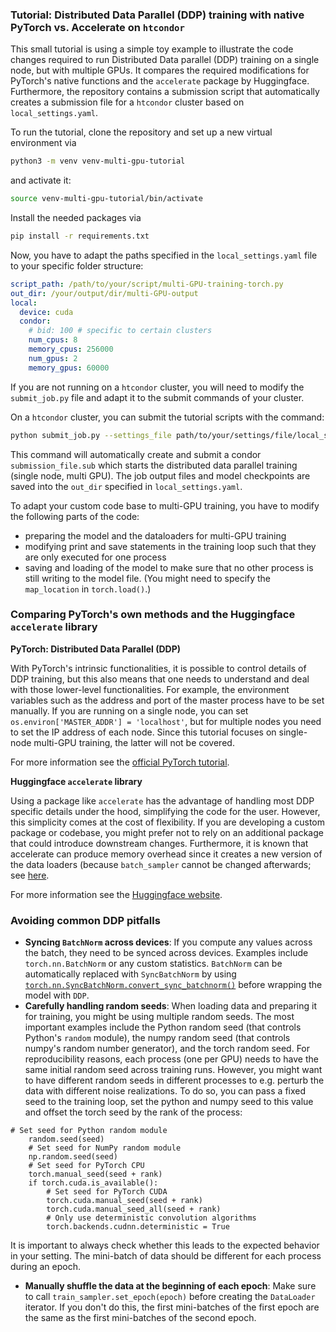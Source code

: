 
### Tutorial: Distributed Data Parallel (DDP) training with native PyTorch vs. Accelerate on `htcondor`

This small tutorial is using a simple toy example to illustrate the code changes required to run 
Distributed Data parallel (DDP) training on a single node, but with multiple GPUs. 
It compares the required modifications for PyTorch's native functions and the `accelerate` package by Huggingface.
Furthermore, the repository contains a submission script that automatically creates a submission file for a `htcondor`
cluster based on `local_settings.yaml`.

To run the tutorial, clone the repository and set up a new virtual environment via
```bash
python3 -m venv venv-multi-gpu-tutorial
```
and activate it:
```bash
source venv-multi-gpu-tutorial/bin/activate
```
Install the needed packages via
```bash
pip install -r requirements.txt
```

Now, you have to adapt the paths specified in the `local_settings.yaml` file to your specific folder structure:
```yaml
script_path: /path/to/your/script/multi-GPU-training-torch.py
out_dir: /your/output/dir/multi-GPU-output
local:
  device: cuda
  condor:
    # bid: 100 # specific to certain clusters
    num_cpus: 8
    memory_cpus: 256000
    num_gpus: 2
    memory_gpus: 60000
```
If you are not running on a `htcondor` cluster, you will need to modify the `submit_job.py` file and adapt it to the 
submit commands of your cluster.

On a `htcondor` cluster, you can submit the tutorial scripts with the command:
```bash
python submit_job.py --settings_file path/to/your/settings/file/local_settings.yaml
```

This command will automatically create and submit a condor `submission_file.sub` which starts the distributed data 
parallel training (single node, multi GPU). The job output files and model checkpoints are saved into the `out_dir`
specified in `local_settings.yaml`.

To adapt your custom code base to multi-GPU training, you have to modify the following parts of the code:
- preparing the model and the dataloaders for multi-GPU training
- modifying print and save statements in the training loop such that they are only executed for one process
- saving and loading of the model to make sure that no other process is still writing to the model file. (You might need 
to specify the `map_location` in `torch.load()`.)

### Comparing PyTorch's own methods and the Huggingface `accelerate` library

**PyTorch: Distributed Data Parallel (DDP)**

With PyTorch's intrinsic functionalities, it is possible to control details of DDP training, but this also means
that one needs to understand and deal with those lower-level functionalities.
For example, the environment variables such as the address and port of the master process have to be set manually.
If you are running on a single node, you can set `os.environ['MASTER_ADDR'] = 'localhost'`, but for multiple nodes you 
need to set the IP address of each node. Since this tutorial focuses on single-node multi-GPU training, the latter will
not be covered.

For more information see the [official PyTorch tutorial](https://pytorch.org/tutorials/intermediate/ddp_tutorial.html).

**Huggingface `accelerate` library**

Using a package like `accelerate` has the advantage of handling most DDP specific details under the hood, simplifying 
the code for the user. However, this simplicity comes at the cost of flexibility. If you are developing a custom package 
or codebase, you might prefer not to rely on an additional package that could introduce downstream changes. 
Furthermore, it is known that accelerate can produce memory overhead since it creates a new version of the data 
loaders (because `batch_sampler` cannot be changed afterwards; see [here](https://huggingface.co/docs/accelerate/concept_guides/internal_mechanism).

For more information see the [Huggingface website](https://huggingface.co/docs/accelerate/basic_tutorials/overview).

### Avoiding common DDP pitfalls

- **Syncing `BatchNorm` across devices**: If you compute any values across the batch, they need to be synced across 
devices. Examples include `torch.nn.BatchNorm` or any custom statistics. `BatchNorm` can be automatically replaced with 
`SyncBatchNorm` by using 
[`torch.nn.SyncBatchNorm.convert_sync_batchnorm()`](https://pytorch.org/docs/stable/generated/torch.nn.SyncBatchNorm.html#torch.nn.SyncBatchNorm.convert_sync_batchnorm) 
before wrapping the model with `DDP`.
- **Carefully handling random seeds**: When loading data and preparing it for training, you might be using multiple 
random seeds. The most important examples include the Python random seed (that controls Python's `random` module), the 
numpy random seed (that controls numpy's random number generator), and the torch random seed. 
For reproducibility reasons, each process (one per GPU) needs to have the same initial random seed across training runs. 
However, you might want to have different random seeds in different processes to e.g. perturb the data with different 
noise realizations. To do so, you can pass a fixed seed to the training loop, set the python and numpy seed to this
value and offset the torch seed by the rank of the process:
```
# Set seed for Python random module
    random.seed(seed)
    # Set seed for NumPy random module
    np.random.seed(seed)
    # Set seed for PyTorch CPU
    torch.manual_seed(seed + rank)
    if torch.cuda.is_available():
        # Set seed for PyTorch CUDA
        torch.cuda.manual_seed(seed + rank)
        torch.cuda.manual_seed_all(seed + rank)
        # Only use deterministic convolution algorithms
        torch.backends.cudnn.deterministic = True
```
It is important to always check whether this leads to the expected behavior in your setting.
The mini-batch of data should be different for each process during an epoch.
- **Manually shuffle the data at the beginning of each epoch**: Make sure to call `train_sampler.set_epoch(epoch)`
before creating the `DataLoader` iterator. If you don't do this, the first mini-batches of the first 
epoch are the same as the first mini-batches of the second epoch.
